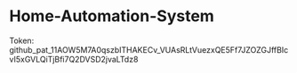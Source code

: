 # Home-Automation-System

Token:
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
